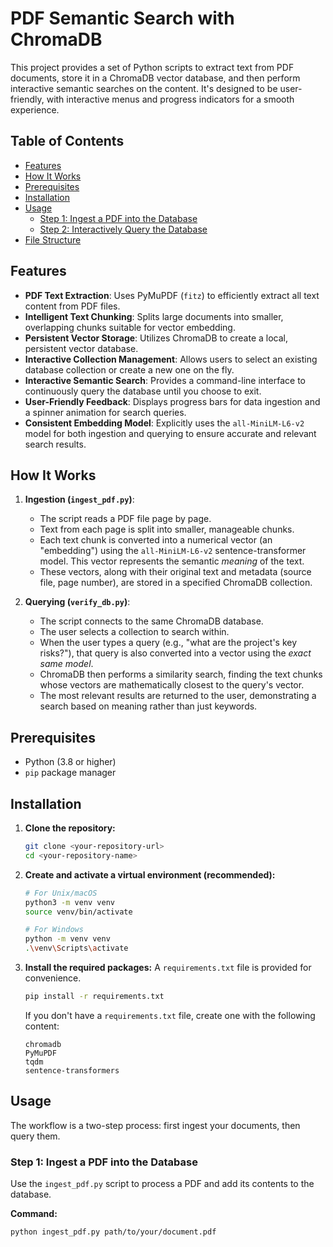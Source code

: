 # PDF Semantic Search with ChromaDB

This project provides a set of Python scripts to extract text from PDF documents, store it in a ChromaDB vector database, and then perform interactive semantic searches on the content. It's designed to be user-friendly, with interactive menus and progress indicators for a smooth experience.

## Table of Contents
- [Features](#features)
- [How It Works](#how-it-works)
- [Prerequisites](#prerequisites)
- [Installation](#installation)
- [Usage](#usage)
  - [Step 1: Ingest a PDF into the Database](#step-1-ingest-a-pdf-into-the-database)
  - [Step 2: Interactively Query the Database](#step-2-interactively-query-the-database)
- [File Structure](#file-structure)

## Features

- **PDF Text Extraction**: Uses PyMuPDF (`fitz`) to efficiently extract all text content from PDF files.
- **Intelligent Text Chunking**: Splits large documents into smaller, overlapping chunks suitable for vector embedding.
- **Persistent Vector Storage**: Utilizes ChromaDB to create a local, persistent vector database.
- **Interactive Collection Management**: Allows users to select an existing database collection or create a new one on the fly.
- **Interactive Semantic Search**: Provides a command-line interface to continuously query the database until you choose to exit.
- **User-Friendly Feedback**: Displays progress bars for data ingestion and a spinner animation for search queries.
- **Consistent Embedding Model**: Explicitly uses the `all-MiniLM-L6-v2` model for both ingestion and querying to ensure accurate and relevant search results.

## How It Works

1.  **Ingestion (`ingest_pdf.py`)**:
    - The script reads a PDF file page by page.
    - Text from each page is split into smaller, manageable chunks.
    - Each text chunk is converted into a numerical vector (an "embedding") using the `all-MiniLM-L6-v2` sentence-transformer model. This vector represents the semantic *meaning* of the text.
    - These vectors, along with their original text and metadata (source file, page number), are stored in a specified ChromaDB collection.

2.  **Querying (`verify_db.py`)**:
    - The script connects to the same ChromaDB database.
    - The user selects a collection to search within.
    - When the user types a query (e.g., "what are the project's key risks?"), that query is also converted into a vector using the *exact same model*.
    - ChromaDB then performs a similarity search, finding the text chunks whose vectors are mathematically closest to the query's vector.
    - The most relevant results are returned to the user, demonstrating a search based on meaning rather than just keywords.

## Prerequisites

- Python (3.8 or higher)
- `pip` package manager

## Installation

1.  **Clone the repository:**
    ```bash
    git clone <your-repository-url>
    cd <your-repository-name>
    ```

2.  **Create and activate a virtual environment (recommended):**
    ```bash
    # For Unix/macOS
    python3 -m venv venv
    source venv/bin/activate

    # For Windows
    python -m venv venv
    .\venv\Scripts\activate
    ```

3.  **Install the required packages:**
    A `requirements.txt` file is provided for convenience.
    ```bash
    pip install -r requirements.txt
    ```

    If you don't have a `requirements.txt` file, create one with the following content:
    ```
    chromadb
    PyMuPDF
    tqdm
    sentence-transformers
    ```

## Usage

The workflow is a two-step process: first ingest your documents, then query them.

### Step 1: Ingest a PDF into the Database

Use the `ingest_pdf.py` script to process a PDF and add its contents to the database.

**Command:**
```bash
python ingest_pdf.py path/to/your/document.pdf